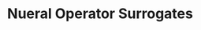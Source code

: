 ---
layout: mdpage
title: Nueral Operator Surrogates
image: assets/images/fluid_flow.jpg
description: 'Enabling Rapid High-Fidelity Space-Time Models'
nav-menu: false
show_tile: false
banner_color: style5
---